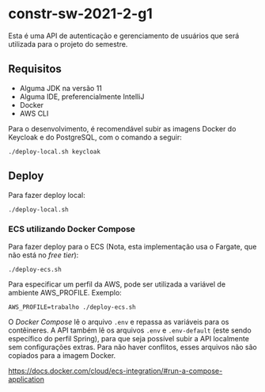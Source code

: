 # constr-sw-2021-2-g1

Esta é uma API de autenticação e gerenciamento de usuários que será utilizada para o projeto do semestre.


## Requisitos

- Alguma JDK na versão 11
- Alguma IDE, preferencialmente IntelliJ
- Docker
- AWS CLI

Para o desenvolvimento, é recomendável subir as imagens Docker do Keycloak e do PostgreSQL, com o comando a seguir:

`./deploy-local.sh keycloak`

## Deploy
Para fazer deploy local:

`./deploy-local.sh`

### ECS utilizando Docker Compose

Para fazer deploy para o ECS (Nota, esta implementação usa o Fargate, que não está no *free tier*):

`./deploy-ecs.sh`

Para especificar um perfil da AWS, pode ser utilizada a variável de ambiente AWS_PROFILE. Exemplo:

`AWS_PROFILE=trabalho ./deploy-ecs.sh`

O *Docker Compose* lê o arquivo `.env` e repassa as variáveis para os contêineres. A API também lê os arquivos `.env` e `.env-default` (este sendo específico do perfil Spring), para que seja possível subir a API localmente sem configurações extras. Para não haver conflitos, esses arquivos não são copiados para a imagem Docker.

https://docs.docker.com/cloud/ecs-integration/#run-a-compose-application